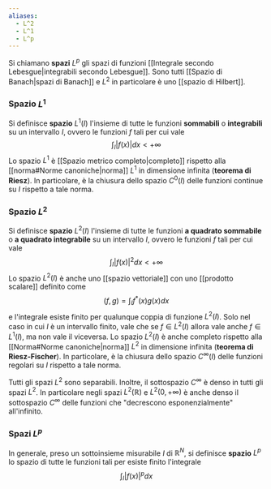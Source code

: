```yaml
---
aliases:
  - L^2
  - L^1
  - L^p
---
```

Si chiamano **spazi** $L^{p}$ gli spazi di funzioni [[Integrale secondo Lebesgue|integrabili secondo Lebesgue]]. Sono tutti [[Spazio di Banach|spazi di Banach]] e $L^{2}$ in particolare è uno [[spazio di Hilbert]].
### Spazio $L^1$
Si definisce **spazio** $L^{1}(I)$ l'insieme di tutte le funzioni **sommabili** o **integrabili** su un intervallo $I$, ovvero le funzioni $f$ tali per cui vale
$$\int_{I}|f(x)|dx<+\infty$$
Lo spazio $L^{1}$ è [[Spazio metrico completo|completo]] rispetto alla [[norma#Norme canoniche|norma]] $L^{1}$ in dimensione infinita (**teorema di Riesz**). In particolare, è la chiusura dello spazio $C^{0}(I)$ delle funzioni continue su $I$ rispetto a tale norma.
### Spazio $L^{2}$
Si definisce **spazio** $L^{2}(I)$ l'insieme di tutte le funzioni **a quadrato sommabile** o **a quadrato integrabile** su un intervallo $I$, ovvero le funzioni $f$ tali per cui vale
$$\int_{I}|f(x)|^{2}dx<+\infty$$
Lo spazio $L^{2}(I)$ è anche uno [[spazio vettoriale]] con uno [[prodotto scalare]] definito come
$$(f,g)=\int_{I}f^{*}(x)g(x)dx$$
e l'integrale esiste finito per qualunque coppia di funzione $L^{2}(I)$. Solo nel caso in cui $I$ è un intervallo finito, vale che se $f\in L^{2}(I)$ allora vale anche $f\in L^{1}(I)$, ma non vale il viceversa. Lo spazio $L^{2}(I)$ è anche completo rispetto alla [[Norma#Norme canoniche|norma]] $L^{2}$ in dimensione infinita (**teorema di Riesz-Fischer**). In particolare, è la chiusura dello spazio $C^{\infty}(I)$ delle funzioni regolari su $I$ rispetto a tale norma.

Tutti gli spazi $L^{2}$ sono separabili. Inoltre, il sottospazio $C^{\infty}$ è denso in tutti gli spazi $L^{2}$. In particolare negli spazi $L^{2}(\mathbb{R})$ e $L^{2}(0,+\infty)$ è anche denso il sottospazio $C^{\infty}$ delle funzioni che "decrescono esponenzialmente" all'infinito.
### Spazi $L^{p}$
In generale, preso un sottoinsieme misurabile $I$ di $\mathbb{R}^{N}$, si definisce **spazio** $L^{p}$ lo spazio di tutte le funzioni tali per esiste finito l'integrale
$$\int_{I}|f(x)|^{p}dx$$
